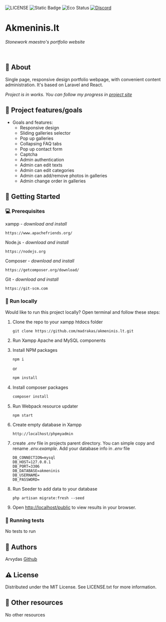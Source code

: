 ![LICENSE](https://img.shields.io/badge/license-MIT-blue.svg?style=flat-square)
![Static Badge](https://img.shields.io/badge/%20Coffe-Free-yellow)
![Eco Status](https://img.shields.io/badge/ECO-Friendly-green.svg)
[![Discord](https://discord.com/api/guilds/571393319201144843/widget.png)](https://discord.gg/dRwW4rw)

# Akmeninis.lt

_Stonework maestro's portfolio website_

<br>

## 🌟 About
Single page, responsive design portfolio webpage, with convenient content administration.
It's based on Laravel and React.

_Project is in works. You can follow my progress in [project site]()_


## 🎯 Project features/goals

*  Goals and features:
    *  Responsive design
    *  Sliding galleries selector
    *  Pop up galleries
    *  Collapsing FAQ tabs
    *  Pop up contact form
    *  Captcha
    *  Admin authentication
    *  Admin can edit texts
    *  Admin can edit categories
    *  Admin can add/remove photos in galleries
    *  Admin change order in galleries

## 🧰 Getting Started

### 💻 Prerequisites

xampp - _download and install_

```
https://www.apachefriends.org/
```

Node.js - _download and install_

```
https://nodejs.org
```

Composer - _download and install_

```
https://getcomposer.org/download/
```

Git - _download and install_

```
https://git-scm.com
```

### 🏃 Run locally

Would like to run this project locally? Open terminal and follow these steps:

1. Clone the repo to your xampp htdocs folder
    ```
    git clone https://github.com/madrakas/akmeninis.lt.git
    ```
2. Run Xampp Apache and MySQL components

3. Install NPM packages
    ```sh
    npm i
    ```
    or
    ```sh
    npm install
    ```
4. Install composer packages

    ```sh
    composer install
    ```
    
6. Run Webpack resource updater

   ```
   npm start
   ```

7. Create empty database in Xampp

    ```
    http://localhost/phpmyadmin
    ```

8. create _.env_ file in projects parent directory. You can simple copy and rename _.env.example_. Add your database info in _.env_ file

    ```
    DB_CONNECTION=mysql
    DB_HOST=127.0.0.1
    DB_PORT=3306
    DB_DATABASE=akmeninis
    DB_USERNAME=
    DB_PASSWORD=
    ```
    
9. Run Seeder to add data to your database

    ```
    php artisan migrate:fresh --seed
    ```

11. Open [http://localhost/public](http://localhost/public) to view results in your browser.
   
### 🧪 Running tests

No tests to run

## 🎅 Authors

Arvydas [Github](https://github.com/madrakas)

## ⚠️ License

Distributed under the MIT License. See LICENSE.txt for more information.

## 🔗 Other resources

No other resources